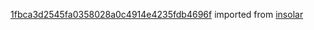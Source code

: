 [1fbca3d2545fa0358028a0c4914e4235fdb4696f](https://github.com/insolar/insolar/commit/1fbca3d2545fa0358028a0c4914e4235fdb4696f) imported from [insolar](https://github.com/insolar/insolar)
